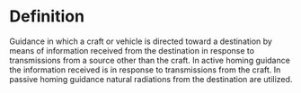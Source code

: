 # Definition

Guidance in which a craft or vehicle is directed toward a destination by
means of information received from the destination in response to
transmissions from a source other than the craft. In active homing
guidance the information received is in response to transmissions from
the craft. In passive homing guidance natural radiations from the
destination are utilized.
